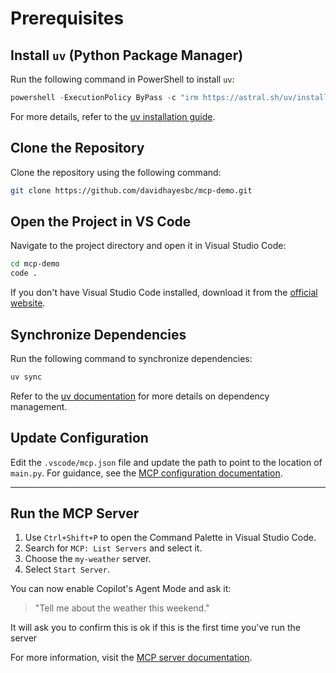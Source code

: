 # Prerequisites

## Install `uv` (Python Package Manager)

Run the following command in PowerShell to install `uv`:

```powershell
powershell -ExecutionPolicy ByPass -c "irm https://astral.sh/uv/install.ps1 | iex"
```

For more details, refer to the [uv installation guide](https://astral.sh/uv/).

## Clone the Repository

Clone the repository using the following command:

```bash
git clone https://github.com/davidhayesbc/mcp-demo.git
```

## Open the Project in VS Code

Navigate to the project directory and open it in Visual Studio Code:

```bash
cd mcp-demo
code .
```

If you don't have Visual Studio Code installed, download it from the [official website](https://code.visualstudio.com/).

## Synchronize Dependencies

Run the following command to synchronize dependencies:

```bash
uv sync
```

Refer to the [uv documentation](https://astral.sh/uv/docs/) for more details on dependency management.

## Update Configuration

Edit the `.vscode/mcp.json` file and update the path to point to the location of `main.py`. For guidance, see the [MCP configuration documentation](https://code.visualstudio.com/docs/copilot/chat/mcp-servers#_add-an-mcp-server).

---

## Run the MCP Server

1. Use `Ctrl+Shift+P` to open the Command Palette in Visual Studio Code.
2. Search for `MCP: List Servers` and select it.
3. Choose the `my-weather` server.
4. Select `Start Server`.

You can now enable Copilot's Agent Mode and ask it:

> "Tell me about the weather this weekend."

It will ask you to confirm this is ok if this is the first time you've run the server

For more information, visit the [MCP server documentation](https://code.visualstudio.com/docs/copilot/chat/mcp-servers).
